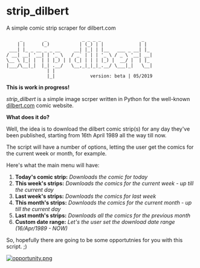 # strip_dilbert
A simple comic strip scraper for dilbert.com
~~~
     _        _             _ _ _ _               _   
    | |      (_)           | (_) | |             | |  
 ___| |_ _ __ _ _ __     __| |_| | |__   ___ _ __| |_ 
/ __| __| '__| | '_ \   / _` | | | '_ \ / _ \ '__| __|
\__ \ |_| |  | | |_) | | (_| | | | |_) |  __/ |  | |_ 
|___/\__|_|  |_| .__/   \__,_|_|_|_.__/ \___|_|   \__|
               | |                                    
               |_|             version: beta | 05/2019
~~~

**This is work in progress!**

*strip_dilbert* is a simple image scrper written in Python for the well-known [dilbert.com](https://dilbert.com) comic website.

**What does it do?**

Well, the idea is to download the dilbert comic strip(s) for any day they've been published, starting from 16th April 1989 all the way till now.

The script will have a number of options, letting the user get the comics for the current week or month, for example.

Here's what the main menu will have:

1. **Today's comic strip:** *Downloads the comic for today*
2. **This week's strips:** *Downloads the comics for the current week - up till the current day*
3. **Last week's strips:** *Downloads the comics for last week*
4. **This month's strips:** *Downloads the comics for the current month - up till the current day*
5. **Last month's strips:** *Downloads all the comics for the previous month*
6. **Custom date range:** *Let's the user set the download date range (16/Apr/1989 - NOW)*

So, hopefully there are going to be some opportutnies for you with this script. ;)

[![opportunity.png](https://assets.amuniversal.com/505f94006cbc01301d46001dd8b71c47)](https://dilbert.com/strip/2009-09-24)